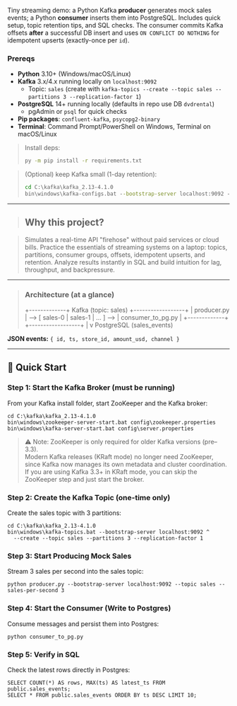 Tiny streaming demo: a Python Kafka **producer** generates mock sales events; a Python **consumer** inserts them into PostgreSQL. 
Includes quick setup, topic retention tips, and SQL checks. The consumer commits Kafka offsets **after** a successful DB insert 
and uses `ON CONFLICT DO NOTHING` for idempotent upserts (exactly-once per `id`).

### Prereqs
- **Python** 3.10+ (Windows/macOS/Linux)
- **Kafka** 3.x/4.x running locally on `localhost:9092`  
  - Topic: `sales` (create with `kafka-topics --create --topic sales --partitions 3 --replication-factor 1`)
- **PostgreSQL** 14+ running locally (defaults in repo use DB `dvdrental`)
  - pgAdmin or `psql` for quick checks
- **Pip packages**: `confluent-kafka`, `psycopg2-binary`
- **Terminal**: Command Prompt/PowerShell on Windows, Terminal on macOS/Linux

> Install deps:
> ```bat
> py -m pip install -r requirements.txt
> ```

> (Optional) keep Kafka small (1-day retention):
> ```bat
> cd C:\kafka\kafka_2.13-4.1.0
> bin\windows\kafka-configs.bat --bootstrap-server localhost:9092 --entity-type topics --entity-name sales --alter --add-config retention.ms=86400000
> ```

---

> ## Why this project?

> Simulates a real-time API "firehose" without paid services or cloud bills.
> Practice the essentials of streaming systems on a laptop: topics, partitions, consumer groups, offsets, idempotent upserts, and retention.
> Analyze results instantly in SQL and build intuition for lag, throughput, and backpressure.

---

> ### Architecture (at a glance)
> +-------------+   Kafka (topic: sales)   +------------------+
> | producer.py | --> [ sales-0 | sales-1 | … ] --> | consumer_to_pg.py |
> +-------------+                          +------------------+
> |
> v
> PostgreSQL (sales_events)

**JSON events:** `{ id, ts, store_id, amount_usd, channel }`

---

## 🚀 Quick Start

### Step 1: Start the Kafka Broker (must be running)

From your Kafka install folder, start ZooKeeper and the Kafka broker:

    cd C:\kafka\kafka_2.13-4.1.0
    bin\windows\zookeeper-server-start.bat config\zookeeper.properties
    bin\windows\kafka-server-start.bat config\server.properties

> ⚠️ Note: ZooKeeper is only required for older Kafka versions (pre–3.3).  
> Modern Kafka releases (KRaft mode) no longer need ZooKeeper, since Kafka now manages its own metadata and cluster coordination.  
> If you are using Kafka 3.3+ in KRaft mode, you can skip the ZooKeeper step and just start the broker.

### Step 2: Create the Kafka Topic (one-time only)
Create the sales topic with 3 partitions:

    cd C:\kafka\kafka_2.13-4.1.0
    bin\windows\kafka-topics.bat --bootstrap-server localhost:9092 ^
      --create --topic sales --partitions 3 --replication-factor 1

### Step 3: Start Producing Mock Sales
Stream 3 sales per second into the sales topic:

    python producer.py --bootstrap-server localhost:9092 --topic sales --sales-per-second 3

### Step 4: Start the Consumer (Write to Postgres)
Consume messages and persist them into Postgres:

    python consumer_to_pg.py

### Step 5: Verify in SQL
Check the latest rows directly in Postgres:

    SELECT COUNT(*) AS rows, MAX(ts) AS latest_ts FROM public.sales_events;
    SELECT * FROM public.sales_events ORDER BY ts DESC LIMIT 10;
